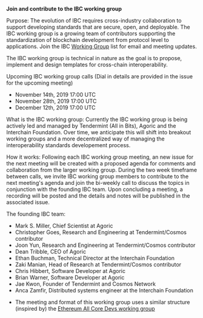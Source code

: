 **Join and contribute to the IBC working group** 

Purpose: The evolution of IBC requires cross-industry collaboration to support developing standards that are secure, open, and deployable. The IBC working group is a growing team of contributors supporting the standardization of blockchain development from protocol level to applications. Join the IBC [Working Group](https://zc.vg/sf/giAEr) list for email and meeting updates.

The IBC working group is technical in nature as the goal is to propose, implement and design templates for cross-chain interoperability.  

Upcoming IBC working group calls (Dial in details are provided in the issue for the upcoming meeting)

- November 14th, 2019 17:00 UTC 
- November 28th, 2019 17:00 UTC
- December 12th, 2019 17:00 UTC 

What is the IBC working group:
Currently the IBC working group is being actively led and managed by Tendermint (All in Bits), Agoric and the Interchain Foundation. Over time, we anticipate this will shift into breakout working groups and a more decentralized way of managing the interoperability standards developement process. 

How it works:
Following each IBC working group meeting, an new issue for the next meeting will be created with a proposed agenda for comments and collaboration from the larger working group. During the two week timeframe between calls, we invite IBC working group members to contribute to the next meeting's agenda and  join the bi-weekly call to discuss the topics in conjunction with the founding IBC team. Upon concluding a meeting, a recording will be posted and the details and notes will be published in the associated issue. 

The founding IBC team:

- Mark S. Miller, Chief Scientist at Agoric
- Christopher Goes, Research and Engineering at Tendermint/Cosmos contributor
- Joon Yun, Research and Engineering at Tendermint/Cosmos contributor
- Dean Tribble, CEO of Agoric
- Ethan Buchman, Technical Director at the Interchain Foundation
- Zaki Manian, Head of Research at Tendermint/Cosmos contributor
- Chris Hibbert, Software Developer at Agoric
- Brian Warner, Software Developer at Agoric
- Jae Kwon, Founder of Tendermint and Cosmos Network
- Anca Zamfir, Distributed systems engineer at the Interchain Foundation

* The meeting and format of this working group uses a similar structure (inspired by) the [Ethereum All Core Devs working group](https://github.com/ethereum/pm)
